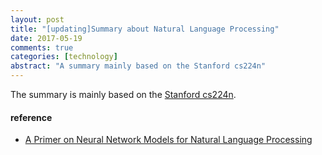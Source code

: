 ```yaml
---
layout: post
title: "[updating]Summary about Natural Language Processing"
date: 2017-05-19
comments: true
categories: [technology]
abstract: "A summary mainly based on the Stanford cs224n"
---
```

The summary is mainly based on the [Stanford  cs224n](http://web.stanford.edu/class/cs224n/).

#### reference
* [A Primer on Neural Network Models for Natural Language Processing](http://pquentin.github.io/nnlp/nnlp.html)
